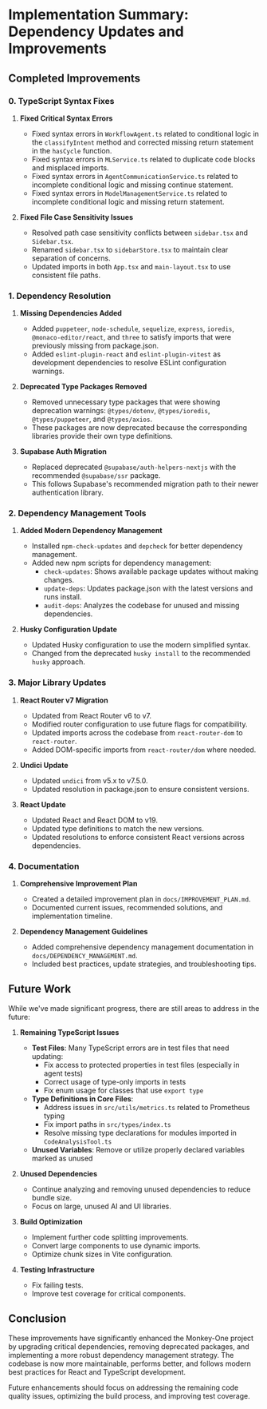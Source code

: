 # Implementation Summary: Dependency Updates and Improvements

## Completed Improvements

### 0. TypeScript Syntax Fixes

1. **Fixed Critical Syntax Errors**
   - Fixed syntax errors in `WorkflowAgent.ts` related to conditional logic in the `classifyIntent` method and corrected missing return statement in the `hasCycle` function.
   - Fixed syntax errors in `MLService.ts` related to duplicate code blocks and misplaced imports.
   - Fixed syntax errors in `AgentCommunicationService.ts` related to incomplete conditional logic and missing continue statement.
   - Fixed syntax errors in `ModelManagementService.ts` related to incomplete conditional logic and missing return statement.

2. **Fixed File Case Sensitivity Issues**
   - Resolved path case sensitivity conflicts between `sidebar.tsx` and `Sidebar.tsx`.
   - Renamed `sidebar.tsx` to `sidebarStore.tsx` to maintain clear separation of concerns.
   - Updated imports in both `App.tsx` and `main-layout.tsx` to use consistent file paths.

### 1. Dependency Resolution

1. **Missing Dependencies Added**
   - Added `puppeteer`, `node-schedule`, `sequelize`, `express`, `ioredis`, `@monaco-editor/react`, and `three` to satisfy imports that were previously missing from package.json.
   - Added `eslint-plugin-react` and `eslint-plugin-vitest` as development dependencies to resolve ESLint configuration warnings.

2. **Deprecated Type Packages Removed**
   - Removed unnecessary type packages that were showing deprecation warnings: `@types/dotenv`, `@types/ioredis`, `@types/puppeteer`, and `@types/axios`.
   - These packages are now deprecated because the corresponding libraries provide their own type definitions.

3. **Supabase Auth Migration**
   - Replaced deprecated `@supabase/auth-helpers-nextjs` with the recommended `@supabase/ssr` package.
   - This follows Supabase's recommended migration path to their newer authentication library.

### 2. Dependency Management Tools

1. **Added Modern Dependency Management**
   - Installed `npm-check-updates` and `depcheck` for better dependency management.
   - Added new npm scripts for dependency management:
     - `check-updates`: Shows available package updates without making changes.
     - `update-deps`: Updates package.json with the latest versions and runs install.
     - `audit-deps`: Analyzes the codebase for unused and missing dependencies.

2. **Husky Configuration Update**
   - Updated Husky configuration to use the modern simplified syntax.
   - Changed from the deprecated `husky install` to the recommended `husky` approach.

### 3. Major Library Updates

1. **React Router v7 Migration**
   - Updated from React Router v6 to v7.
   - Modified router configuration to use future flags for compatibility.
   - Updated imports across the codebase from `react-router-dom` to `react-router`.
   - Added DOM-specific imports from `react-router/dom` where needed.

2. **Undici Update**
   - Updated `undici` from v5.x to v7.5.0.
   - Updated resolution in package.json to ensure consistent versions.

3. **React Update**
   - Updated React and React DOM to v19.
   - Updated type definitions to match the new versions.
   - Updated resolutions to enforce consistent React versions across dependencies.

### 4. Documentation

1. **Comprehensive Improvement Plan**
   - Created a detailed improvement plan in `docs/IMPROVEMENT_PLAN.md`.
   - Documented current issues, recommended solutions, and implementation timeline.

2. **Dependency Management Guidelines**
   - Added comprehensive dependency management documentation in `docs/DEPENDENCY_MANAGEMENT.md`.
   - Included best practices, update strategies, and troubleshooting tips.

## Future Work

While we've made significant progress, there are still areas to address in the future:

1. **Remaining TypeScript Issues**
   - **Test Files**: Many TypeScript errors are in test files that need updating:
     - Fix access to protected properties in test files (especially in agent tests)
     - Correct usage of type-only imports in tests
     - Fix enum usage for classes that use `export type`
   - **Type Definitions in Core Files**:
     - Address issues in `src/utils/metrics.ts` related to Prometheus typing
     - Fix import paths in `src/types/index.ts` 
     - Resolve missing type declarations for modules imported in `CodeAnalysisTool.ts`
   - **Unused Variables**: Remove or utilize properly declared variables marked as unused

2. **Unused Dependencies**
   - Continue analyzing and removing unused dependencies to reduce bundle size.
   - Focus on large, unused AI and UI libraries.

3. **Build Optimization**
   - Implement further code splitting improvements.
   - Convert large components to use dynamic imports.
   - Optimize chunk sizes in Vite configuration.

4. **Testing Infrastructure**
   - Fix failing tests.
   - Improve test coverage for critical components.

## Conclusion

These improvements have significantly enhanced the Monkey-One project by upgrading critical dependencies, removing deprecated packages, and implementing a more robust dependency management strategy. The codebase is now more maintainable, performs better, and follows modern best practices for React and TypeScript development.

Future enhancements should focus on addressing the remaining code quality issues, optimizing the build process, and improving test coverage.